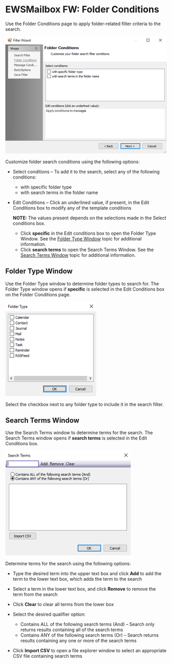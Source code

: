 # EWSMailbox FW: Folder Conditions

Use the Folder Conditions page to apply folder-related filter criteria to the search.

![Filter Wizard Folder Conditions page](/static/img/product_docs/accessanalyzer/accessanalyzer/enterpriseauditor/admin/datacollector/ewsmailbox/filterwizard/folderconditions.png)

Customize folder search conditions using the following options:

- Select conditions – To add it to the search, select any of the following conditions:

  - with specific folder type
  - with search terms in the folder name
- Edit Conditions – Click an underlined value, if present, in the Edit Conditions box to modify any of the template conditions

  __NOTE:__ The values present depends on the selections made in the Select conditions box.

  - Click __specific__ in the Edit conditions box to open the Folder Type Window. See the [Folder Type Window](#Folder-Type-Window) topic for additional information.
  - Click __search terms__ to open the Search Terms Window. See the [Search Terms Window](#Search-Terms-Window) topic for additional information.

## Folder Type Window

Use the Folder Type window to determine folder types to search for. The Folder Type window opens if __specific__ is selected in the Edit Conditions box on the Folder Conditions page.

![Folder Type window](/static/img/product_docs/accessanalyzer/accessanalyzer/enterpriseauditor/admin/datacollector/ewsmailbox/filterwizard/foldertypewindow.png)

Select the checkbox next to any folder type to include it in the search filter.

## Search Terms Window

Use the Search Terms window to determine terms for the search. The Search Terms window opens if __search terms__ is selected in the Edit Conditions box.

![Search Terms window](/static/img/product_docs/accessanalyzer/accessanalyzer/enterpriseauditor/admin/datacollector/ewsmailbox/filterwizard/searchtermswindow.png)

Determine terms for the search using the following options:

- Type the desired term into the upper text box and click __Add__ to add the term to the lower text box, which adds the term to the search
- Select a term in the lower text box, and click __Remove__ to remove the term from the search
- Click __Clear__ to clear all terms from the lower box
- Select the desired qualifier option:

  - Contains ALL of the following search terms (And) – Search only returns results containing all of the search terms
  - Contains ANY of the following search terms (Or) – Search returns results containing any one or more of the search terms
- Click __Import CSV__ to open a file explorer window to select an appropriate CSV file containing search terms
